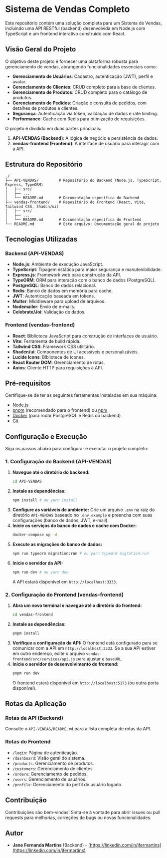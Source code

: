 # Sistema de Vendas Completo

Este repositório contém uma solução completa para um Sistema de Vendas, incluindo uma API RESTful (backend) desenvolvida em Node.js com TypeScript e um frontend interativo construído com React.

## Visão Geral do Projeto

O objetivo deste projeto é fornecer uma plataforma robusta para gerenciamento de vendas, abrangendo funcionalidades essenciais como:

-   **Gerenciamento de Usuários**: Cadastro, autenticação (JWT), perfil e avatar.
-   **Gerenciamento de Clientes**: CRUD completo para a base de clientes.
-   **Gerenciamento de Produtos**: CRUD completo para o catálogo de produtos.
-   **Gerenciamento de Pedidos**: Criação e consulta de pedidos, com detalhes de produtos e clientes.
-   **Segurança**: Autenticação via token, validação de dados e rate limiting.
-   **Performance**: Cache com Redis para otimização de requisições.

O projeto é dividido em duas partes principais:

1.  **API-VENDAS (Backend)**: A lógica de negócio e persistência de dados.
2.  **vendas-frontend (Frontend)**: A interface de usuário para interagir com a API.

## Estrutura do Repositório

```
./
├── API-VENDAS/         # Repositório do Backend (Node.js, TypeScript, Express, TypeORM)
│   ├── src/
│   ├── ...
│   └── README.md       # Documentação específica do Backend
├── vendas-frontend/    # Repositório do Frontend (React, Vite, Tailwind CSS, Shadcn/ui)
│   ├── src/
│   ├── ...
│   └── README.md       # Documentação específica do Frontend
└── README.md           # Este arquivo: Documentação geral do projeto
```

## Tecnologias Utilizadas

### Backend (API-VENDAS)

-   **Node.js**: Ambiente de execução JavaScript.
-   **TypeScript**: Tipagem estática para maior segurança e manutenibilidade.
-   **Express.js**: Framework web para construção da API.
-   **TypeORM**: ORM para interação com o banco de dados (PostgreSQL).
-   **PostgreSQL**: Banco de dados relacional.
-   **Redis**: Banco de dados em memória para cache.
-   **JWT**: Autenticação baseada em tokens.
-   **Multer**: Middleware para upload de arquivos.
-   **Nodemailer**: Envio de e-mails.
-   **Celebrate/Joi**: Validação de dados.

### Frontend (vendas-frontend)

-   **React**: Biblioteca JavaScript para construção de interfaces de usuário.
-   **Vite**: Ferramenta de build rápida.
-   **Tailwind CSS**: Framework CSS utilitário.
-   **Shadcn/ui**: Componentes de UI acessíveis e personalizáveis.
-   **Lucide Icons**: Biblioteca de ícones.
-   **React Router DOM**: Gerenciamento de rotas.
-   **Axios**: Cliente HTTP para requisições à API.

## Pré-requisitos

Certifique-se de ter as seguintes ferramentas instaladas em sua máquina:

-   [Node.js](https://nodejs.org/en/)
-   [pnpm](https://pnpm.io/installation) (recomendado para o frontend) ou [npm](https://www.npmjs.com/)
-   [Docker](https://www.docker.com/) (para rodar PostgreSQL e Redis do backend)
-   [Git](https://git-scm.com/)

## Configuração e Execução

Siga os passos abaixo para configurar e executar o projeto completo:

### 1. Configuração do Backend (API-VENDAS)

1.  **Navegue até o diretório do backend:**
    ```bash
    cd API-VENDAS
    ```
2.  **Instale as dependências:**
    ```bash
    npm install # ou yarn install
    ```
3.  **Configure as variáveis de ambiente:**
    Crie um arquivo `.env` na raiz do diretório `API-VENDAS` baseado no `.env.example` e preencha com suas configurações (banco de dados, JWT, e-mail).
4.  **Inicie os serviços do banco de dados e cache com Docker:**
    ```bash
    docker-compose up -d
    ```
5.  **Execute as migrações do banco de dados:**
    ```bash
    npm run typeorm migration:run # ou yarn typeorm migration:run
    ```
6.  **Inicie o servidor da API:**
    ```bash
    npm run dev # ou yarn dev
    ```
    A API estará disponível em `http://localhost:3333`.

### 2. Configuração do Frontend (vendas-frontend)

1.  **Abra um novo terminal e navegue até o diretório do frontend:**
    ```bash
    cd vendas-frontend
    ```
2.  **Instale as dependências:**
    ```bash
    pnpm install
    ```
3.  **Verifique a configuração da API:**
    O frontend está configurado para se comunicar com a API em `http://localhost:3333`. Se a sua API estiver em outro endereço, edite o arquivo `vendas-frontend/src/services/api.js` para ajustar a `baseURL`.
4.  **Inicie o servidor de desenvolvimento do frontend:**
    ```bash
    pnpm run dev
    ```
    O frontend estará disponível em `http://localhost:5173` (ou outra porta disponível).

## Rotas da Aplicação

### Rotas da API (Backend)

Consulte o `API-VENDAS/README.md` para a lista completa de rotas da API.

### Rotas do Frontend

-   `/login`: Página de autenticação.
-   `/dashboard`: Visão geral do sistema.
-   `/products`: Gerenciamento de produtos.
-   `/customers`: Gerenciamento de clientes.
-   `/orders`: Gerenciamento de pedidos.
-   `/users`: Gerenciamento de usuários.
-   `/profile`: Gerenciamento do perfil do usuário logado.

## Contribuição

Contribuições são bem-vindas! Sinta-se à vontade para abrir issues ou pull requests para melhorias, correções de bugs ou novas funcionalidades.

## Autor

-   **Jane Fernanda Martins** (Backend) - [https://linkedin.com/in/jfermartins](https://linkedin.com/in/jfermartins)
